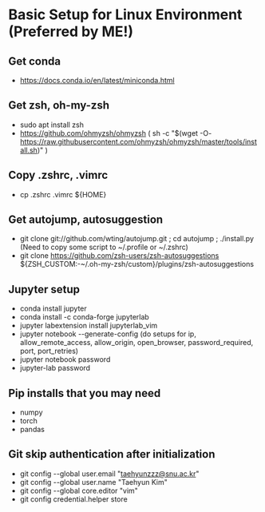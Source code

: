 # Basic Setup for Linux Environment (Preferred by ME!)
## Get conda
- https://docs.conda.io/en/latest/miniconda.html

## Get zsh, oh-my-zsh
- sudo apt install zsh
- https://github.com/ohmyzsh/ohmyzsh ( sh -c "$(wget -O- https://raw.githubusercontent.com/ohmyzsh/ohmyzsh/master/tools/install.sh)" )

## Copy .zshrc, .vimrc
- cp .zshrc .vimrc ${HOME}

## Get autojump, autosuggestion
- git clone git://github.com/wting/autojump.git ; cd autojump ; ./install.py 
  (Need to copy some script to ~/.profile or ~/.zshrc)
- git clone https://github.com/zsh-users/zsh-autosuggestions ${ZSH_CUSTOM:-~/.oh-my-zsh/custom}/plugins/zsh-autosuggestions

## Jupyter setup
- conda install jupyter
- conda install -c conda-forge jupyterlab
- jupyter labextension install jupyterlab_vim
- jupyter notebook --generate-config
  (do setups for ip, allow_remote_access, allow_origin, open_browser, password_required, port, port_retries)
- jupyter notebook password
- jupyter-lab password

## Pip installs that you may need
- numpy
- torch
- pandas

## Git skip authentication after initialization
- git config --global user.email "taehyunzzz@snu.ac.kr"
- git config --global user.name "Taehyun Kim"
- git config --global core.editor "vim"
- git config credential.helper store 
